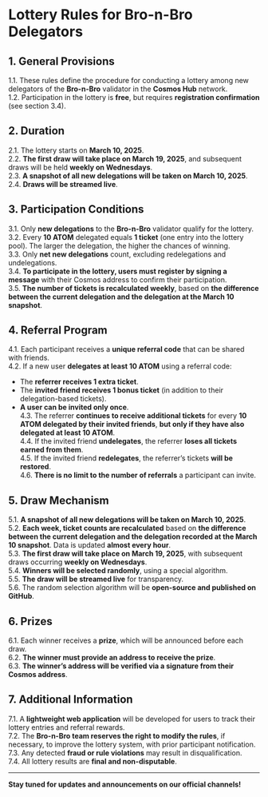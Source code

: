 # Lottery Rules for Bro-n-Bro Delegators

## 1. General Provisions  
1.1. These rules define the procedure for conducting a lottery among new delegators of the **Bro-n-Bro** validator in the **Cosmos Hub** network.  
1.2. Participation in the lottery is **free**, but requires **registration confirmation** (see section 3.4).  

## 2. Duration  
2.1. The lottery starts on **March 10, 2025**.  
2.2. **The first draw will take place on March 19, 2025**, and subsequent draws will be held **weekly on Wednesdays**.  
2.3. **A snapshot of all new delegations will be taken on March 10, 2025**.  
2.4. **Draws will be streamed live**.  

## 3. Participation Conditions  
3.1. Only **new delegations** to the **Bro-n-Bro** validator qualify for the lottery.  
3.2. Every **10 ATOM** delegated equals **1 ticket** (one entry into the lottery pool). The larger the delegation, the higher the chances of winning.  
3.3. Only **net new delegations** count, excluding redelegations and undelegations.  
3.4. **To participate in the lottery, users must register by signing a message** with their Cosmos address to confirm their participation.  
3.5. **The number of tickets is recalculated weekly**, based on **the difference between the current delegation and the delegation at the March 10 snapshot**.  

## 4. Referral Program  
4.1. Each participant receives a **unique referral code** that can be shared with friends.  
4.2. If a new user **delegates at least 10 ATOM** using a referral code:  
   - The **referrer receives 1 extra ticket**.  
   - The **invited friend receives 1 bonus ticket** (in addition to their delegation-based tickets).  
   - **A user can be invited only once**.  
4.3. The referrer **continues to receive additional tickets** for every **10 ATOM delegated by their invited friends**, **but only if they have also delegated at least 10 ATOM**.  
4.4. If the invited friend **undelegates**, the referrer **loses all tickets earned from them**.  
4.5. If the invited friend **redelegates**, the referrer’s tickets **will be restored**.  
4.6. **There is no limit to the number of referrals** a participant can invite.  

## 5. Draw Mechanism  
5.1. **A snapshot of all new delegations will be taken on March 10, 2025**.  
5.2. **Each week, ticket counts are recalculated** based on **the difference between the current delegation and the delegation recorded at the March 10 snapshot**. Data is updated **almost every hour**.  
5.3. **The first draw will take place on March 19, 2025**, with subsequent draws occurring **weekly on Wednesdays**.  
5.4. **Winners will be selected randomly**, using a special algorithm.  
5.5. **The draw will be streamed live** for transparency.  
5.6. The random selection algorithm will be **open-source and published on GitHub**.  

## 6. Prizes  
6.1. Each winner receives a **prize**, which will be announced before each draw.  
6.2. **The winner must provide an address to receive the prize**.  
6.3. **The winner’s address will be verified via a signature from their Cosmos address**.  

## 7. Additional Information  
7.1. A **lightweight web application** will be developed for users to track their lottery entries and referral rewards.  
7.2. The **Bro-n-Bro team reserves the right to modify the rules**, if necessary, to improve the lottery system, with prior participant notification.  
7.3. Any detected **fraud or rule violations** may result in disqualification.  
7.4. All lottery results are **final and non-disputable**.  

---

**Stay tuned for updates and announcements on our official channels!**
